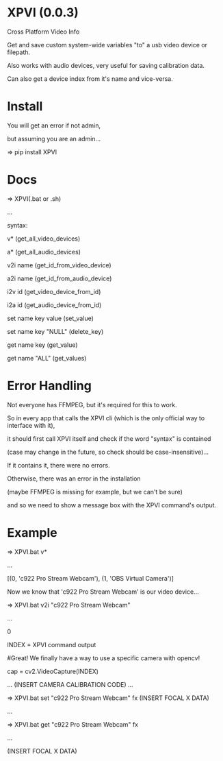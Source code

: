 # XPVI (0.0.3)

 Cross Platform Video Info

Get and save custom system-wide variables "to" a usb video device or filepath.

Also works with audio devices, very useful for saving calibration data.

Can also get a device index from it's name and vice-versa.

# Install

You will get an error if not admin,

but assuming you are an admin...

 => pip install XPVI

# Docs

 => XPVI(.bat or .sh)

...

syntax:

v* (get_all_video_devices)

a* (get_all_audio_devices)

v2i name (get_id_from_video_device)

a2i name (get_id_from_audio_device)

i2v id (get_video_device_from_id)

i2a id (get_audio_device_from_id)

set name key value (set_value)

set name key "NULL" (delete_key)

get name key (get_value)

get name "ALL" (get_values)

# Error Handling

 Not everyone has FFMPEG, but it's required for this to work.

So in every app that calls the XPVI cli (which is the only official way to interface with it),

it should first call XPVI itself and check if the word "syntax" is contained 

(case may change in the future, so check should be case-insensitive)...

If it contains it, there were no errors.

Otherwise, there was an error in the installation 

(maybe FFMPEG is missing for example, but we can't be sure)

and so we need to show a message box with the XPVI command's output.

# Example

 => XPVI.bat v*

...

[(0, 'c922 Pro Stream Webcam'), (1, 'OBS Virtual Camera')]

Now we know that 'c922 Pro Stream Webcam' is our video device...

=> XPVI.bat v2i "c922 Pro Stream Webcam"

...

0

INDEX = XPVI command output

#Great! We finally have a way to use a specific camera with opencv!

cap = cv2.VideoCapture(INDEX) 

... (INSERT CAMERA CALIBRATION CODE) ...

=> XPVI.bat set "c922 Pro Stream Webcam" fx (INSERT FOCAL X DATA)

...

=> XPVI.bat get "c922 Pro Stream Webcam" fx

...

(INSERT FOCAL X DATA)
